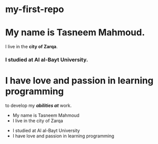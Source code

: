 # my-first-repo
# My name is Tasneem Mahmoud. 
I live in the **city of Zarqa**.
### I studied at Al al-Bayt University.
I have love and passion in learning programming
===============================================
to develop my ***abilities at*** work.
- My name is Tasneem Mahmoud
- I live in the city of Zarqa
* I studied at Al al-Bayt University
* I have love and passion in learning programming
